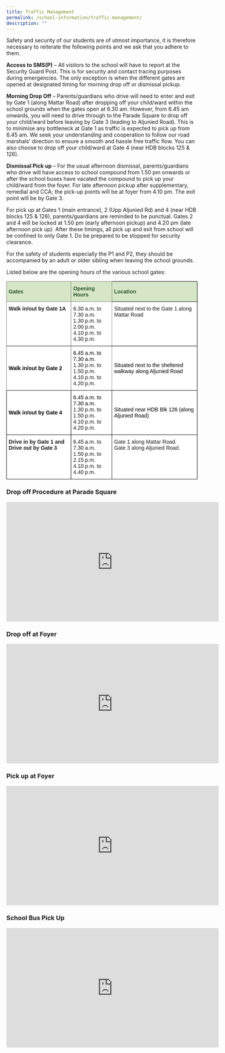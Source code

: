 ```yaml
---
title: Traffic Management
permalink: /school-information/traffic-management/
description: ""
---
```

Safety and security of our students are of utmost importance, it is therefore necessary to reiterate the following points and we ask that you adhere to them.  

  

**Access to SMS(P)**&nbsp;– All visitors to the school will have to report at the Security Guard Post. This is for security and contact tracing purposes during emergencies. The only exception is when the different gates are opened at designated timing for morning drop off or dismissal pickup.&nbsp;

  

**Morning Drop Off**&nbsp;– Parents/guardians who drive will need to enter and exit by Gate 1 (along Mattar Road) after dropping off your child/ward within the school grounds when the gates open at 6.30 am. However, from 6.45 am onwards, you will need to drive through to the Parade Square to drop off your child/ward before leaving by Gate 3 (leading to Aljunied Road). This is to minimise any bottleneck at Gate 1 as traffic is expected to pick up from 6.45 am. We seek your understanding and cooperation to follow our road marshals’ direction to ensure a smooth and hassle free traffic flow. You can also choose to drop off your child/ward at Gate 4 (near HDB blocks 125 &amp; 126).

  

**Dismissal Pick up**&nbsp;– For the usual afternoon dismissal, parents/guardians who drive will have access to school compound from 1.50 pm onwards or after the school buses have vacated the compound to pick up your child/ward from the foyer. For late afternoon pickup after supplementary, remedial and CCA; the pick-up points will be at foyer from 4.10 pm. The exit point will be by Gate 3.

  

For pick up at Gates 1 (main entrance), 2 (Upp Aljunied Rd) and 4 (near HDB blocks 125 &amp; 126), parents/guardians are reminded to be punctual. Gates 2 and 4 will be locked at 1.50 pm (early afternoon pickup) and 4.20 pm (late afternoon pick up). After these timings, all pick up and exit from school will be confined to only Gate 1. Do be prepared to be stopped for security clearance.

  

For the safety of students especially the P1 and P2, they should be accompanied by an adult or older sibling when leaving the school grounds.

  

Listed below are the opening hours of the various school gates:

  
<style type="text/css">
.tg  {border-collapse:collapse;border-spacing:0;}
.tg td{border-color:black;border-style:solid;border-width:1px;font-family:Arial, sans-serif;font-size:14px;
  overflow:hidden;padding:10px 5px;word-break:normal;}
.tg th{border-color:black;border-style:solid;border-width:1px;font-family:Arial, sans-serif;font-size:14px;
  font-weight:normal;overflow:hidden;padding:10px 5px;word-break:normal;}
.tg .tg-8rcp{background-color:#FFF;font-weight:bold;text-align:left;vertical-align:middle}
.tg .tg-bzhr{background-color:#D6E6C7;color:#2A5629;font-weight:bold;text-align:left;vertical-align:middle}
.tg .tg-0ys1{background-color:#FFF;border-color:inherit;text-align:left;vertical-align:middle}
.tg .tg-jxgv{background-color:#FFF;border-color:inherit;text-align:left;vertical-align:top}
.tg .tg-7dbo{background-color:#D6E6C7;border-color:inherit;color:#2A5629;font-weight:bold;text-align:left;vertical-align:middle}
.tg .tg-pdeq{background-color:#FFF;border-color:inherit;font-weight:bold;text-align:left;vertical-align:top}
.tg .tg-ktyi{background-color:#FFF;text-align:left;vertical-align:top}
.tg .tg-r1fi{background-color:#FFF;border-color:inherit;font-weight:bold;text-align:left;vertical-align:middle}
.tg .tg-zr06{background-color:#FFF;text-align:left;vertical-align:middle}
.tg .tg-dgl5{background-color:#FFF;font-weight:bold;text-align:left;vertical-align:top}
</style>
<table class="tg">
<thead>
  <tr>
    <th class="tg-7dbo"><span style="font-weight:bold;color:#2A5629;background-color:#D6E6C7">Gates</span></th>
    <th class="tg-7dbo"><span style="font-weight:bold;color:#2A5629;background-color:#D6E6C7">Opening Hours</span></th>
    <th class="tg-bzhr"><span style="font-weight:bold;color:#2A5629;background-color:#D6E6C7">Location</span></th>
  </tr>
</thead>
<tbody>
  <tr>
    <td class="tg-pdeq">Walk in/out by Gate 1A</td>
    <td class="tg-jxgv">6.30 a.m. to 7.30 a.m.<br>1.30 p.m. to 2.00 p.m.<br>4.10 p.m. to 4.30 p.m.<br></td>
    <td class="tg-ktyi">Situated next to the Gate 1 along Mattar Road</td>
  </tr>
  <tr>
    <td class="tg-r1fi"><span style="color:#000;background-color:#FFF">Walk in/out by Gate 2</span></td>
    <td class="tg-0ys1"><span style="color:#000;background-color:#FFF"> 6.45 a.m. to 7.30 a.m.</span><br>1.30 p.m. to 1.50 p.m.<br>4.10 p.m. to 4.20 p.m.<br></td>
    <td class="tg-zr06"><span style="color:#000;background-color:#FFF">Situated next to the sheltered walkway along Aljunied Road </span></td>
  </tr>
  <tr>
    <td class="tg-8rcp"><span style="color:#000;background-color:#FFF">Walk in/out by Gate 4</span></td>
    <td class="tg-zr06"><span style="color:#000;background-color:#FFF"> 6.45 a.m. to 7.30 a.m.</span><br>1.30 p.m. to 1.50 p.m.<br>4.10 p.m. to 4.20 p.m.<br></td>
    <td class="tg-zr06"><span style="color:#000;background-color:#FFF">Situated near HDB Blk 126 (along Aljunied Road) </span></td>
  </tr>
  <tr>
    <td class="tg-dgl5">Drive in by Gate 1 and Drive out by Gate 3</td>
    <td class="tg-ktyi">6.45 a.m. to 7.30 a.m.<br>1.50 p.m. to 2.15 p.m.<br>4.10 p.m. to 4.40 p.m.<br></td>
    <td class="tg-ktyi">Gate 1 along Mattar Road.<br>Gate 3 along Aljunied Road.<br></td>
  </tr>
</tbody>
</table>
  
  

### Drop off Procedure at Parade Square

<iframe width="560" height="315" src="https://www.youtube.com/embed/iPutXlsLRro" title="YouTube video player" frameborder="0" allow="accelerometer; autoplay; clipboard-write; encrypted-media; gyroscope; picture-in-picture; web-share" allowfullscreen=""></iframe>

### Drop off at Foyer

<iframe width="560" height="315" src="https://www.youtube.com/embed/iXnls2loCPs" title="YouTube video player" frameborder="0" allow="accelerometer; autoplay; clipboard-write; encrypted-media; gyroscope; picture-in-picture; web-share" allowfullscreen=""></iframe>

### Pick up at Foyer

<iframe width="560" height="315" src="https://www.youtube.com/embed/YJursYA8ehk" title="YouTube video player" frameborder="0" allow="accelerometer; autoplay; clipboard-write; encrypted-media; gyroscope; picture-in-picture; web-share" allowfullscreen=""></iframe>

### School Bus Pick Up 

<iframe width="560" height="315" src="https://www.youtube.com/embed/mYwFH6M2ef8" title="YouTube video player" frameborder="0" allow="accelerometer; autoplay; clipboard-write; encrypted-media; gyroscope; picture-in-picture; web-share" allowfullscreen=""></iframe>